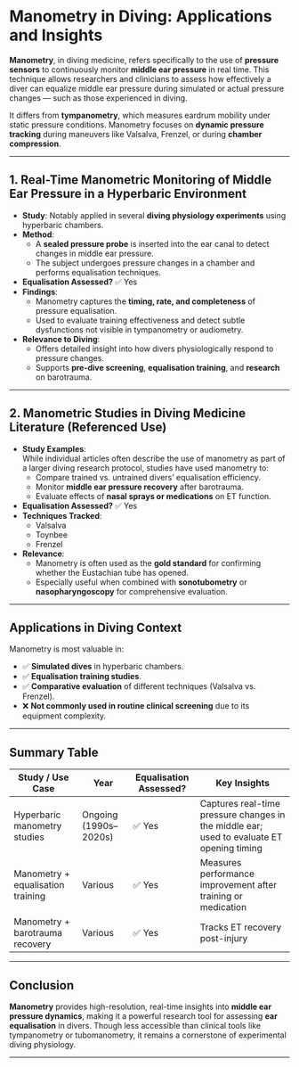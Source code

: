 # Manometry in Diving: Applications and Insights

**Manometry**, in diving medicine, refers specifically to the use of **pressure sensors** to continuously monitor **middle ear pressure** in real time. This technique allows researchers and clinicians to assess how effectively a diver can equalize middle ear pressure during simulated or actual pressure changes — such as those experienced in diving.

It differs from **tympanometry**, which measures eardrum mobility under static pressure conditions. Manometry focuses on **dynamic pressure tracking** during maneuvers like Valsalva, Frenzel, or during **chamber compression**.

---

## 1. Real-Time Manometric Monitoring of Middle Ear Pressure in a Hyperbaric Environment

- **Study**: Notably applied in several **diving physiology experiments** using hyperbaric chambers.
- **Method**: 
  - A **sealed pressure probe** is inserted into the ear canal to detect changes in middle ear pressure.
  - The subject undergoes pressure changes in a chamber and performs equalisation techniques.
- **Equalisation Assessed?** ✅ Yes  
- **Findings**:
  - Manometry captures the **timing, rate, and completeness** of pressure equalisation.
  - Used to evaluate training effectiveness and detect subtle dysfunctions not visible in tympanometry or audiometry.
- **Relevance to Diving**:
  - Offers detailed insight into how divers physiologically respond to pressure changes.
  - Supports **pre-dive screening**, **equalisation training**, and **research** on barotrauma.

---

## 2. Manometric Studies in Diving Medicine Literature (Referenced Use)

- **Study Examples**:  
  While individual articles often describe the use of manometry as part of a larger diving research protocol, studies have used manometry to:
    - Compare trained vs. untrained divers’ equalisation efficiency.
    - Monitor **middle ear pressure recovery** after barotrauma.
    - Evaluate effects of **nasal sprays or medications** on ET function.
- **Equalisation Assessed?** ✅ Yes  
- **Techniques Tracked**:
  - Valsalva
  - Toynbee
  - Frenzel
- **Relevance**:
  - Manometry is often used as the **gold standard** for confirming whether the Eustachian tube has opened.
  - Especially useful when combined with **sonotubometry** or **nasopharyngoscopy** for comprehensive evaluation.

---

## Applications in Diving Context

Manometry is most valuable in:

- ✅ **Simulated dives** in hyperbaric chambers.
- ✅ **Equalisation training studies**.
- ✅ **Comparative evaluation** of different techniques (Valsalva vs. Frenzel).
- ❌ **Not commonly used in routine clinical screening** due to its equipment complexity.

---

## Summary Table

| Study / Use Case | Year | Equalisation Assessed? | Key Insights |
|------------------|------|------------------------|--------------|
| Hyperbaric manometry studies | Ongoing (1990s–2020s) | ✅ Yes | Captures real-time pressure changes in the middle ear; used to evaluate ET opening timing |
| Manometry + equalisation training | Various | ✅ Yes | Measures performance improvement after training or medication |
| Manometry + barotrauma recovery | Various | ✅ Yes | Tracks ET recovery post-injury |

---

## Conclusion

**Manometry** provides high-resolution, real-time insights into **middle ear pressure dynamics**, making it a powerful research tool for assessing **ear equalisation** in divers. Though less accessible than clinical tools like tympanometry or tubomanometry, it remains a cornerstone of experimental diving physiology.

---

